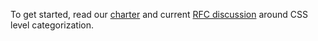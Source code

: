 To get started, read our [charter](https://github.com/CSS-Next/css-next/blob/main/charter.md) and current [RFC discussion](https://github.com/CSS-Next/css-next/discussions/92) around CSS level categorization.

